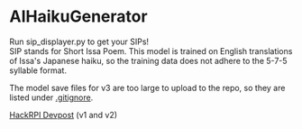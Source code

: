 # AIHaikuGenerator  
Run sip_displayer.py to get your SIPs!  
SIP stands for Short Issa Poem. This model is trained on English translations of Issa's Japanese haiku, so the training data does not adhere to the 5-7-5 syllable format.  

The model save files for v3 are too large to upload to the repo, so they are listed under [.gitignore](.gitignore).
  
[HackRPI Devpost](https://devpost.com/software/short-issa-poem-sip-generator-lstm-wura3e) (v1 and v2)
